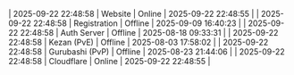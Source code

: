 | 2025-09-22 22:48:58 | Website | Online | 2025-09-22 22:48:55 |
| 2025-09-22 22:48:58 | Registration | Offline | 2025-09-09 16:40:23 |
| 2025-09-22 22:48:58 | Auth Server | Offline | 2025-08-18 09:33:31 |
| 2025-09-22 22:48:58 | Kezan (PvE) | Offline | 2025-08-03 17:58:02 |
| 2025-09-22 22:48:58 | Gurubashi (PvP) | Offline | 2025-08-23 21:44:06 |
| 2025-09-22 22:48:58 | Cloudflare | Online | 2025-09-22 22:48:55 |
